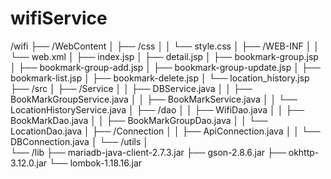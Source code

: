 # wifiService

/wifi
├── /WebContent
│   ├── /css
│   │   └── style.css
│   ├── /WEB-INF
│   │   └── web.xml
│   ├── index.jsp
│   ├── detail.jsp
│   ├── bookmark-group.jsp
│   ├── bookmark-group-add.jsp
│   ├── bookmark-group-update.jsp
│   ├── bookmark-list.jsp
│   ├── bookmark-delete.jsp
│   └── location_history.jsp
├── /src
│   ├── /Service
│   │   ├── DBService.java
│   │   ├── BookMarkGroupService.java
│   │   ├── BookMarkService.java
│   │   └── LocationHistoryService.java
│   ├── /dao
│   │   ├── WifiDao.java
│   │   ├── BookMarkDao.java
│   │   ├── BookMarkGroupDao.java
│   │   └── LocationDao.java
│   ├── /Connection
│   │   ├── ApiConnection.java
│   │   └── DBConnection.java
│   └── /utils
│     
└── /lib
    ├── mariadb-java-client-2.7.3.jar
    ├── gson-2.8.6.jar
    ├── okhttp-3.12.0.jar
    └── lombok-1.18.16.jar


